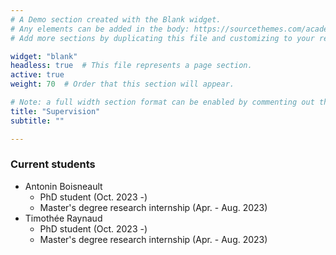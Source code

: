 ```yaml
---
# A Demo section created with the Blank widget.
# Any elements can be added in the body: https://sourcethemes.com/academic/docs/writing-markdown-latex/
# Add more sections by duplicating this file and customizing to your requirements.

widget: "blank"
headless: true  # This file represents a page section.
active: true
weight: 70  # Order that this section will appear.

# Note: a full width section format can be enabled by commenting out the `title` and `subtitle` with a `#`.
title: "Supervision"
subtitle: ""

---
```


### Current students

- Antonin Boisneault
    - PhD student (Oct. 2023 -)
    - Master's degree research internship (Apr. - Aug. 2023)
- Timothée Raynaud
    - PhD student (Oct. 2023 -)
    - Master's degree research internship (Apr. - Aug. 2023)
